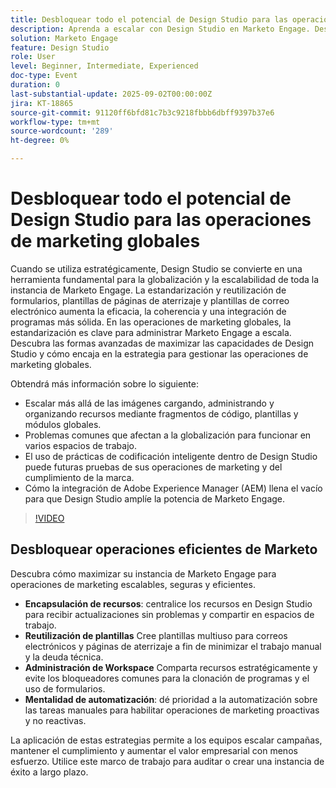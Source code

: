 ```yaml
---
title: Desbloquear todo el potencial de Design Studio para las operaciones de marketing globales
description: Aprenda a escalar con Design Studio en Marketo Engage. Descubra encapsulación, plantillas, formularios y estrategias para reducir la deuda técnica y aumentar la eficiencia.
solution: Marketo Engage
feature: Design Studio
role: User
level: Beginner, Intermediate, Experienced
doc-type: Event
duration: 0
last-substantial-update: 2025-09-02T00:00:00Z
jira: KT-18865
source-git-commit: 91120ff6bfd81c7b3c9218fbbb6dbff9397b37e6
workflow-type: tm+mt
source-wordcount: '289'
ht-degree: 0%

---
```



# Desbloquear todo el potencial de Design Studio para las operaciones de marketing globales

Cuando se utiliza estratégicamente, Design Studio se convierte en una herramienta fundamental para la globalización y la escalabilidad de toda la instancia de Marketo Engage. La estandarización y reutilización de formularios, plantillas de páginas de aterrizaje y plantillas de correo electrónico aumenta la eficacia, la coherencia y una integración de programas más sólida. En las operaciones de marketing globales, la estandarización es clave para administrar Marketo Engage a escala.
Descubra las formas avanzadas de maximizar las capacidades de Design Studio y cómo encaja en la estrategia para gestionar las operaciones de marketing globales.

Obtendrá más información sobre lo siguiente:

* Escalar más allá de las imágenes cargando, administrando y organizando recursos mediante fragmentos de código, plantillas y módulos globales.
* Problemas comunes que afectan a la globalización para funcionar en varios espacios de trabajo.
* El uso de prácticas de codificación inteligente dentro de Design Studio puede futuras pruebas de sus operaciones de marketing y del cumplimiento de la marca.
* Cómo la integración de Adobe Experience Manager (AEM) llena el vacío para que Design Studio amplíe la potencia de Marketo Engage.

>[!VIDEO](https://video.tv.adobe.com/v/3471389/?learn=on&enablevpops)

## Desbloquear operaciones eficientes de Marketo

Descubra cómo maximizar su instancia de Marketo Engage para operaciones de marketing escalables, seguras y eficientes.

* **Encapsulación de recursos**: centralice los recursos en Design Studio para recibir actualizaciones sin problemas y compartir en espacios de trabajo.
* **Reutilización de plantillas** Cree plantillas multiuso para correos electrónicos y páginas de aterrizaje a fin de minimizar el trabajo manual y la deuda técnica.
* **Administración de Workspace** Comparta recursos estratégicamente y evite los bloqueadores comunes para la clonación de programas y el uso de formularios.
* **Mentalidad de automatización**: dé prioridad a la automatización sobre las tareas manuales para habilitar operaciones de marketing proactivas y no reactivas.

La aplicación de estas estrategias permite a los equipos escalar campañas, mantener el cumplimiento y aumentar el valor empresarial con menos esfuerzo. Utilice este marco de trabajo para auditar o crear una instancia de éxito a largo plazo.
